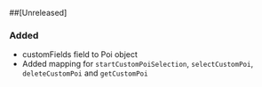 ##[Unreleased]

### Added
* customFields field to Poi object
* Added mapping for `startCustomPoiSelection`, `selectCustomPoi`, `deleteCustomPoi` and `getCustomPoi`
